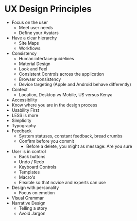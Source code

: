 # UX Design Principles

- Focus on the user
  - Meet user needs
  - Define your Avatars
- Have a clear hierarchy
  - Site Maps
  - Workflows
- Consistency
  - Human interface guidelines
  - Material Design
  - Look and Feel
  - Consistent Controls across the application
  - Browser consistency
  - Device targeting (Apple and Android behave differently)
- Context
  - Location, Desktop vs Mobile, US versus Kenya
- Accessibility
- Know where you are in the design process
- Usability First
- LESS is more
- Simplicity
- Typography
- Feedback
  - System statuses, constant feedback, bread crumbs
  - Confirm before you commit
    - Before a delete, you might as message: Are you sure
- User is in control
  - Back buttons
  - Undo / Redo
  - Keyboard Controls
  - Templates
  - Macro's
  - Flexible so that novice and experts can use
- Design with personality
  - Focus on emotion
- Visual Grammar
- Narrative Design
  - Telling a story
  - Avoid Jargon
